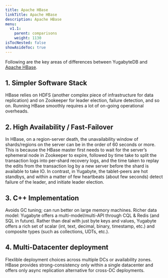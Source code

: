 ```yaml
---
title: Apache HBase
linkTitle: Apache HBase
description: Apache HBase
menu:
  v1.1:
    parent: comparisons
    weight: 1130
isTocNested: false
showAsideToc: true
---
```


Following are the key areas of differences between YugabyteDB and [Apache HBase](http://hbase.apache.org/).

## 1. Simpler Software Stack

HBase relies on HDFS (another complex piece of infrastructure for data replication) and on Zookeeper for leader election, failure detection, and so on. Running HBase smoothly requires a lot of on-going operational overheads.

## 2. High Availability / Fast-Failover

In HBase, on a region-server death, the unavailability window of shards/regions
on the server can be in the order of 60 seconds or more. This is because the HBase master first
needs to wait for the server’s ephemeral node in Zookeeper to expire, followed by time take to split
the transaction logs into per-shard recovery logs, and the time taken to replay the edits from the
transaction log by a new server before the shard is available to take IO. In contrast, in Yugabyte,
the tablet-peers are hot standbys, and within a matter of few heartbeats (about few seconds) detect
failure of the leader, and initiate leader election.

## 3. C++ Implementation

Avoids GC tuning; can run better on large memory machines.
Richer data model: Yugabyte offers a multi-model/multi-API through CQL & Redis (and SQL in future).
Rather than deal with just byte keys and values, Yugabyte offers a rich set of scalar (int, text,
decimal, binary, timestamp, etc.) and composite types (such as collections, UDTs, etc.).

## 4. Multi-Datacenter deployment

Flexlible deployment choices across multiple DCs or availability zones. HBase provides
strong-consistency only within a single datacenter and offers only async replication alternative for
cross-DC deployments.
